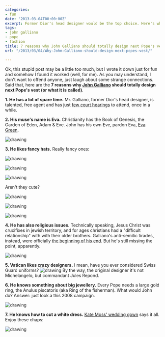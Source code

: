 ```yaml
---
categories:
- fun
date: '2013-03-04T00:00:00Z'
excerpt: Former Dior's head designer would be the top choice. Here's why.
tags:
- john galliano
- pope
- fashion
title: 7 reasons why John Galliano should totally design next Pope's vest
url: "/2013/03/04/Why-John-Galliano-should-design-next-popes-vest/"

---
```

Ok, this stupid post may be a little too much, but I wrote it down just for fun and somehow I found it worked (well, for me). As you may understand, I don't want to offend anyone, just laugh about some strange connections. Said that, here are the __7 reasons why [John Galliano](https://en.wikipedia.org/wiki/John_Galliano) should totally design next Pope's vest (or what it is called)__.



__1. He has a lot of spare time.__ Mr. Galliano, former Dior's head designer, is talented, free agent and has just [few court hearings](https://www.latimes.com/features/image/alltherage/la-ar-john-galliano-wins-round-in-court-against-dior-20130205,0,2422576.story) to attend, once in a while.

__2. His muse's name is Eva.__ Christianity has the Book of Genesis, the Garden of Eden, Adam & Eve. John has his own Eve, pardon Eva, [Eva Green](https://en.wikipedia.org/wiki/Eva_Green).

![drawing](https://www.itrendyavenue.com/wp-content/uploads/Eva-Green-and-John-Galliano-Ellen-von-Unwerth-shoot-_01_.jpg)

__3. He likes fancy hats.__ Really fancy ones:

![drawing](https://www.shoutingatco.ws/wp-content/uploads/2011/09/John-Galliano-in-Paris-007.jpg)

![drawing](https://static.guim.co.uk/sys-images/Guardian/Pix/pictures/2013/2/15/1360946073358/John-Galliano-004.jpg)

![drawing](https://i.telegraph.co.uk/multimedia/archive/01997/galliano_1997457i.jpg)

Aren't they cute?

![drawing](https://i61.photobucket.com/albums/h66/zwoj/b16/b16_2006_09_06_005.jpg)

![drawing](https://freethinker.co.uk/images/uploads/2012/03/550x384xhat.jpg.pagespeed.ic.zbXAdOIpPm.jpg)

![drawing](https://www.traditio.com/comment/com0601s.jpg)

__4. He has also religious issues.__ Technically speaking, Jesus Christ was crucifixes in jewish territory, and for ages christians had a "difficult relationship" with with their older brothers. Galliano's anti-semitic tirades, instead, were officially [the beginning of his end](https://en.wikipedia.org/wiki/John_Galliano#Suspension_and_dismissal). But he's still missing the point, apparently.

![drawing](https://pixel.nymag.com/imgs/fashion/daily/2013/02/13/13-galliano-post-cover.o.jpg/a_2x-vertical.jpg)

__5. Vatican likes crazy designers.__ I mean, have you ever considered Swiss Guard uniforms?
![drawing](https://international-photographer.com/images/somewhere/roma-2010/roma-vaticani-swiss-guard.jpg)
By the way, the original designer it's not  Michelangelo, but commandant Jules Repond.


__6. He knows something about big jewellery.__ Every Pope needs a large gold ring, the Anulus piscatoris (aka Ring of the fisherman). What would John do? Answer: just look a this 2008 campaign. 

![drawing](https://www.polyvore.com/cgi/img-thing?.out=jpg&size=l&tid=58979985)

__7. He knows how to cut a white dress.__ [Kate Moss' wedding gown](https://fashion.telegraph.co.uk/article/TMG8695186/Kate-Moss-on-her-Galliano-wedding-gown.html) says it all. Enjoy these chaps:

![drawing](https://1.bp.blogspot.com/-Vr-khIDeuL4/TlXq3PhhPdI/AAAAAAAAIjU/GqOThLLYtpo/s400/kate-moss-john-galliano.jpg)

